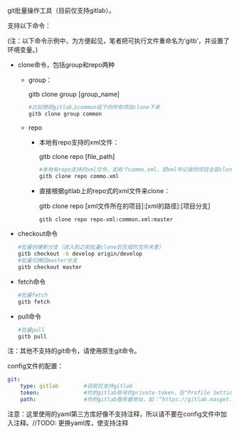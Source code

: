 git批量操作工具（目前仅支持gitlab）。

支持以下命令：

(注：以下命令示例中，为方便起见，笔者把可执行文件重命名为‘gitb’，并设置了环境变量。)

- clone命令，包括group和repo两种

  - group：

    gitb clone group [group_name]

    ```bash
    #比如想把gitlab上common组下的所有项目clone下来
    gitb clone group common
    ```

  - repo

    - 本地有repo支持的xml文件：

      gitb clone repo  [file_path]

      ```bash
      #本地有repo支持的xml文件，如有个commo.xml，把xml中记录的项目全部clone下来
      gitb clone repo commo.xml
      ```

    - 直接根据gitlab上的repo式的xml文件来clone：

      gitb clone repo [xml文件所在的项目]:[xml的路径]:[项目分支]

      ```bash
      gitb clone repo repo-xml:common.xml:master
      ```

- checkout命令

  ```bash
  #批量创建新分支（进入到之前批量clone后生成的文件夹里）
  gitb checkout -b develop origin/develop
  #批量切换回master分支
  gitb checkout master
  ```

- fetch命令

  ```bash
  #批量fetch
  gitb fetch
  ```

- pull命令

  ```bash
  #批量pull
  gitb pull
  ```

  

注：其他不支持的git命令，请使用原生git命令。



config文件的配置：

```yaml
git:
    type: gitlab        #目前仅支持gitlab
    token:              #你的gitlab账号的private-token，在"Profile Settings"-account中可以看到
    path:               #你的gitlab服务器地址，如：“https://gitlab.masget.com”
```
注意：这里使用的yaml第三方库好像不支持注释，所以请不要在config文件中加入注释。//TODO: 更换yaml库，使支持注释
